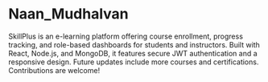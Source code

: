 # Naan_Mudhalvan
SkillPlus is an e-learning platform offering course enrollment, progress tracking, and role-based dashboards for students and instructors. Built with React, Node.js, and MongoDB, it features secure JWT authentication and a responsive design. Future updates include more courses and certifications. Contributions are welcome!
